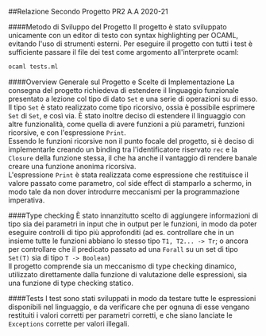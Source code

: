 ##Relazione Secondo Progetto PR2 A.A 2020-21

####Metodo di Sviluppo del Progetto
Il progetto è stato sviluppato unicamente con un editor di testo con syntax highlighting per OCAML, evitando l'uso di strumenti esterni. Per eseguire il progetto con tutti i test è sufficiente passare il file dei test come argomento all'interprete ocaml:

```bash
ocaml tests.ml
```

####Overview Generale sul Progetto e Scelte di Implementazione
La consegna del progetto richiedeva di estendere il linguaggio funzionale presentato a lezione col tipo di dato `Set` e una serie di operazioni su di esso. Il tipo `Set` è stato realizzato come tipo ricorsivo, ossia è possibile esprimere `Set` di `Set`, e così via.
È stato inoltre deciso di estendere il linguaggio con altre funzionalità, come quella di avere funzioni a più parametri, funzioni ricorsive, e con l'espressione `Print`.\
Essendo le funzioni ricorsive non il punto focale del progetto, si è deciso di implementarle creando un binding tra l'identificatore riservato `rec` e la `Closure` della funzione stessa, il che ha anche il vantaggio di rendere banale creare una funzione anonima ricorsiva.\
L'espressione `Print` è stata realizzata come espressione che restituisce il valore passato come parametro, col side effect di stamparlo a schermo, in modo tale da non dover introdurre meccanismi per la programmazione imperativa.


####Type checking
È stato innanzitutto scelto di aggiungere informazioni di tipo sia dei parametri in input che in output per le funzioni, in modo da poter eseguire controlli di tipo più approfonditi (ad es. controllare che in un insieme tutte le funzioni abbiano lo stesso tipo `T1, T2... -> Tr`; o ancora per controllare che il predicato passato ad una `Forall` su un set di tipo `Set(T)` sia di tipo `T -> Boolean`)\
Il progetto comprende sia un meccanismo di type checking dinamico, utilizzato direttamente dalla funzione di valutazione delle espressioni, sia una funzione di type checking statico.


####Tests
I test sono stati sviluppati in modo da testare tutte le espressioni disponibili nel linguaggio, e da verificare che per ognuna di esse vengano restituiti i valori corretti per parametri corretti, e che siano lanciate le `Exceptions` corrette per valori illegali.
